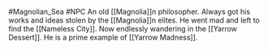 #Magnolian_Sea #NPC 
An old [[Magnolia]]n philosopher. Always got his works and ideas stolen by the [[Magnolia]]n elites. He went mad and left to find the [[Nameless City]]. Now endlessly wandering in the [[Yarrow Dessert]]. He is a prime example of [[Yarrow Madness]].